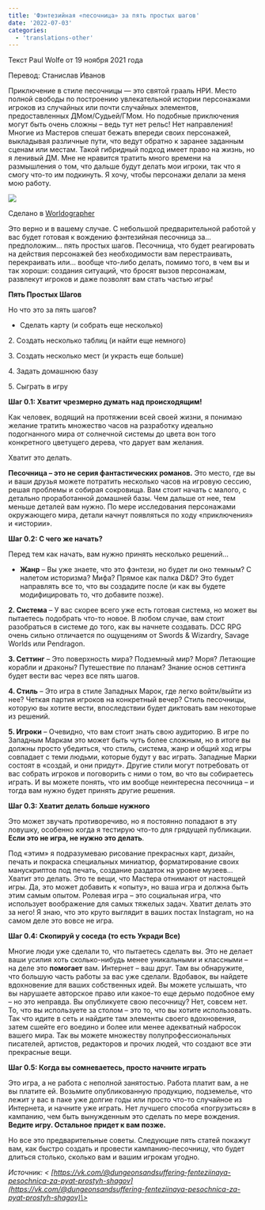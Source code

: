 ```yaml
---
title: 'Фэнтезийная «песочница» за пять простых шагов'
date: '2022-07-03'
categories:
  - 'translations-other'
---
```


Текст Paul Wolfe от 19 ноября 2021 года

Перевод: Станислав Иванов

Приключение в стиле песочницы — это святой грааль НРИ. Место полной свободы по построению увлекательной истории персонажами игроков из случайных или почти случайных элементов, предоставленных ДМом/Судьей/ГМом. Но подобные приключения могут быть очень сложны – ведь тут нет рельс! Нет направления! Многие из Мастеров спешат бежать впереди своих персонажей, выкладывая различные пути, что ведут обратно к заранее заданным сценам или местам. Такой гибридный подход имеет право на жизнь, но я ленивый ДМ. Мне не нравится тратить много времени на размышления о том, что дальше будут делать мои игроки, так что я смогу что-то им подкинуть. Я хочу, чтобы персонажи делали за меня мою работу.

![](https://cyborgsandmages.com/wp-content/uploads/2022/07/070322_0248_1.png)

Сделано в [Worldographer](https://vk.com/away.php?to=https%3A%2F%2Fworldographer.com%2F&cc_key=)

Это верно и в вашему случае. С небольшой предварительной работой у вас будет готовая к вождению фэнтезийная песочница за… предположим… пять простых шагов. Песочница, что будет реагировать на действия персонажей без необходимости вам перестраивать, перекраивать или… вообще что-либо делать, помимо того, в чем вы и так хороши: создания ситуаций, что бросят вызов персонажам, развлекут игроков и даже позволят вам стать частью игры!

**Пять Простых Шагов**

Но что это за пять шагов?

- Сделать карту (и собрать еще несколько)

2\. Создать несколько таблиц (и найти еще немного)

3\. Создать несколько мест (и украсть еще больше)

4\. Задать домашнюю базу

5\. Сыграть в игру

**Шаг 0.1: Хватит чрезмерно думать над происходящим!**

Как человек, водящий на протяжении всей своей жизни, я понимаю желание тратить множество часов на разработку идеально подогнанного мира от солнечной системы до цвета вон того конкретного цветущего дерева, что дарует вам желания.

Хватит это делать.

**Песочница – это не серия фантастических романов.** Это место, где вы и ваши друзья можете потратить несколько часов на игровую сессию, решая проблемы и собирая сокровища. Вам стоит начать с малого, с детально проработанной домашней базы. Чем дальше от нее, тем меньше деталей вам нужно. По мере исследования персонажами окружающего мира, детали начнут появляться по ходу «приключения» и «истории».

**Шаг 0.2: С чего же начать?**

Перед тем как начать, вам нужно принять несколько решений…

- **Жанр** – Вы уже знаете, что это фэнтези, но будет ли оно темным? С налетом историзма? Мифа? Прямое как палка D&D? Это будет направлять все то, что вы создадите после (и как вы будете модифицировать то, что добавите позже).

**2\. Система** – У вас скорее всего уже есть готовая система, но может вы пытаетесь подобрать что-то новое. В любом случае, вам стоит разобраться в системе до того, как вы начнете создавать. DCC RPG очень сильно отличается по ощущениям от Swords & Wizardry, Savage Worlds или Pendragon.

**3\. Сеттинг** – Это поверхность мира? Подземный мир? Моря? Летающие корабли и драконы? Путешествие по планам? Знание основ сеттинга будет вести вас через все пять шагов.

**4\. Стиль** – Это игра в стиле Западных Марок, где легко войти/выйти из нее? Четкая партия игроков на конкретный вечер? Стиль песочницы, которую вы хотите вести, впоследствии будет диктовать вам некоторые из решений.

**5\. Игроки** – Очевидно, что вам стоит знать свою аудиторию. В игре по Западным Маркам это может быть чуть более сложным, но в итоге вы должны просто убедиться, что стиль, система, жанр и общий ход игры совпадает с теми людьми, которые будут у вас играть. Западные Марки состоят в «создай, и они придут». Другие стили могут потребовать от вас собрать игроков и поговорить с ними о том, во что вы собираетесь играть. И вы можете понять, что им вообще неинтересна песочница – и тогда вам нужно будет принять другие решения.

**Шаг 0.3: Хватит делать больше нужного**

Это может звучать противоречиво, но я постоянно попадают в эту ловушку, особенно когда я тестирую что-то для грядущей публикации. **Если это не игра, не нужно это делать**.

Под «этим» я подразумеваю рисование прекрасных карт, дизайн, печать и покраска специальных миниатюр, форматирование своих манускриптов под печать, создание раздаток на уровне музеев… Хватит это делать. Это те вещи, что Мастера отнимают от настоящей игры. Да, это может добавить к «опыту», но ваша игра и должна быть этим самым опытом. Ролевая игра – это социальная игра, что использует воображение для самых тяжелых задач. Хватит делать это за него! Я знаю, что это круто выглядит в ваших постах Instagram, но на самом деле это вовсе не игра.

**Шаг 0.4: Скопируй у соседа (то есть Укради Все)**

Многие люди уже сделали то, что пытаетесь сделать вы. Это не делает ваши усилия хоть сколько-нибудь менее уникальными и классными – на деле это **помогает** вам. Интернет – ваш друг. Там вы обнаружите, что большую часть работы за вас уже сделали. Вдобавок, вы найдете вдохновение для ваших собственных идей. Вы можете услышать, что вы нарушаете авторское право или какое-то еще дерьмо подобное ему – но это неправда. Вы опубликуете свою песочницу? Нет, совсем нет. То, что вы используете за столом – это то, что вы хотите использовать. Так что идите в сеть и найдите там элементы своего вдохновения, затем сшейте его воедино и более или менее адекватный набросок вашего мира. Так вы можете множеству полупрофессиональных писателей, артистов, редакторов и прочих людей, что создают все эти прекрасные вещи.

**Шаг 0.5: Когда вы сомневаетесь, просто начните играть**

Это игра, а не работа с неполной занятостью. Работа платит вам, а не вы платите ей. Возьмите опубликованную продукцию, подземелье, что лежит у вас в паке уже долгие годы или просто что-то случайное из Интернета, и начните уже играть. Нет лучшего способа «погрузиться» в кампанию, чем быть вынужденным это сделать по мере вождения. **Ведите игру. Остальное придет к вам позже.**

Но все это предварительные советы. Следующие пять статей покажут вам, как быстро создать и провести кампанию-песочницу, что будет длиться столько, сколько вам и вашим игрокам угодно.

_Источник: < [https://vk.com/@dungeonsandsuffering-fenteziinaya-pesochnica-za-pyat-prostyh-shagov](https://vk.com/@dungeonsandsuffering-fenteziinaya-pesochnica-za-pyat-prostyh-shagov)\>_
